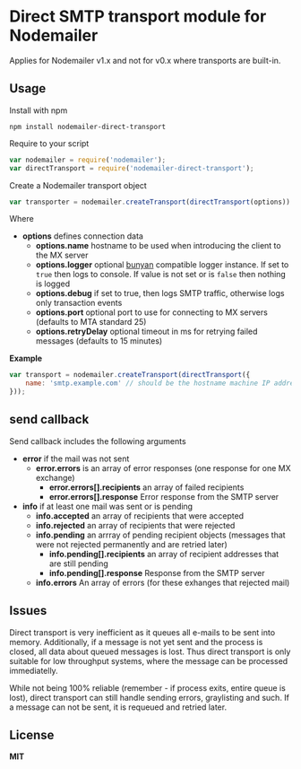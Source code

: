 # Direct SMTP transport module for Nodemailer

Applies for Nodemailer v1.x and not for v0.x where transports are built-in.

## Usage

Install with npm

    npm install nodemailer-direct-transport

Require to your script

```javascript
var nodemailer = require('nodemailer');
var directTransport = require('nodemailer-direct-transport');
```

Create a Nodemailer transport object

```javascript
var transporter = nodemailer.createTransport(directTransport(options))
```

Where

  * **options** defines connection data
    * **options.name** hostname to be used when introducing the client to the MX server
    * **options.logger** optional [bunyan](https://github.com/trentm/node-bunyan) compatible logger instance. If set to `true` then logs to console. If value is not set or is `false` then nothing is logged
    * **options.debug** if set to true, then logs SMTP traffic, otherwise logs only transaction events
    * **options.port** optional port to use for connecting to MX servers (defaults to MTA standard 25)
    * **options.retryDelay** optional timeout in ms for retrying failed messages (defaults to 15 minutes)

**Example**

```javascript
var transport = nodemailer.createTransport(directTransport({
    name: 'smtp.example.com' // should be the hostname machine IP address resolves to
}));
```

## send callback

Send callback includes the following arguments

  * **error** if the mail was not sent
    * **error.errors** is an array of error responses (one response for one MX exchange)
      * **error.errors[].recipients** an array of failed recipients
      * **error.errors[].response** Error response from the SMTP server
  * **info** if at least one mail was sent or is pending
    * **info.accepted** an array of recipients that were accepted
    * **info.rejected** an array of recipients that were rejected
    * **info.pending** an arrray of pending recipient objects (messages that were not rejected permanently and are retried later)
      * **info.pending[].recipients** an array of recipient addresses that are still pending
      * **info.pending[].response** Response from the SMTP server
    * **info.errors** An array of errors (for these exhanges that rejected mail)

## Issues

Direct transport is very inefficient as it queues all e-mails to be sent into memory. Additionally, if a message is not yet sent and the process is closed, all data about queued messages is lost. Thus direct transport is only suitable for low throughput systems, where the message can be processed immediatelly.

While not being 100% reliable (remember - if process exits, entire queue is lost), direct transport can still handle sending errors, graylisting and such. If a message can not be sent, it is requeued and retried later.

## License

**MIT**
